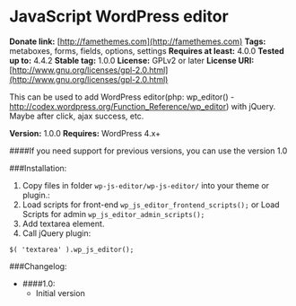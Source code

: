 # JavaScript WordPress editor

**Donate link:**       [http://famethemes.com](http://famethemes.com)
**Tags:**              metaboxes, forms, fields, options, settings
**Requires at least:** 4.0.0
**Tested up to:**      4.4.2
**Stable tag:**        1.0.0
**License:**           GPLv2 or later
**License URI:**       [http://www.gnu.org/licenses/gpl-2.0.html](http://www.gnu.org/licenses/gpl-2.0.html)

This can be used to add WordPress editor(php: wp_editor() - http://codex.wordpress.org/Function_Reference/wp_editor) with jQuery. Maybe after click, ajax success, etc.

**Version:** 1.0.0
**Requires:** WordPress 4.x+  

####If you need support for previous versions, you can use the version 1.0

###Installation:

  1. Copy files in folder `wp-js-editor/wp-js-editor/` into your theme or plugin.:
  2. Load scripts for front-end  ```wp_js_editor_frontend_scripts();``` or Load Scripts for admin  ``` wp_js_editor_admin_scripts(); ```
  3. Add textarea element.
  4. Call jQuery plugin:
  ```
  $( 'textarea' ).wp_js_editor();
  ```

###Changelog:
  
  * ####1.0:
    - Initial version
